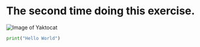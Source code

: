 # The second time doing this exercise.
![Image of Yaktocat](https://octodex.github.com/images/yaktocat.png)
``` python
print("Hello World")
```

